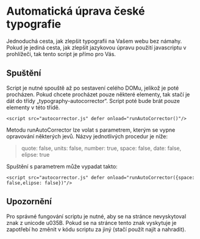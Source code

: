 # Automatická úprava české typografie

Jednoduchá cesta, jak zlepšit typografii na Vašem webu bez námahy. Pokud je jediná cesta, jak zlepšit jazykovou úpravu použití javascriptu v prohlížeči, tak tento script je přímo pro Vás.

## Spuštění
Script je nutné spouště až po sestavení celého DOMu, jelikož je poté procházen. Pokud chcete procházet pouze některé elementy, tak stačí je dát do třídy „typography-autocorrector“. Script poté bude brát pouze elementy v této třídě.

`<script src="autocorrector.js" defer onload="runAutoCorrector()"/>`

Metodu runAutoCorrector lze volat s parametrem, kterým se vypne opravování některých jevů. Názvy jednotlivých procedur je níže:

>   quote: false,
  units: false,
  number: true,
  space: false,
  date: false,
> elipse: true

Spuštění s parametrem může vypadat takto:

`<script src="autocorrector.js" defer onload="runAutoCorrector({space: false,elipse: false})"/>`

## Upozornění
Pro správné fungování scriptu je nutné, aby se na stránce nevyskytoval znak z unicode u035B. Pokud se na stránce tento znak vyskytuje je zapotřebí ho změnit v kódu scriptu za jiný (stačí použít najít a nahradit).
